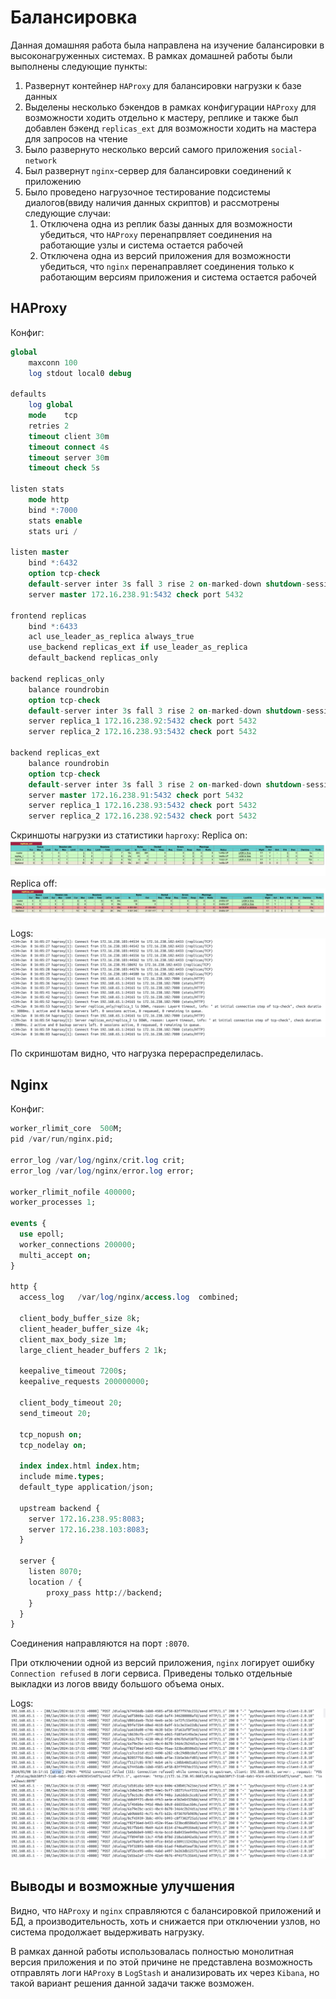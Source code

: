 # Балансировка  
Данная домашняя работа была направлена на изучение балансировки в высоконагруженных системах. В рамках домашней работы были выполнены следующие пункты:
1. Развернут контейнер `HAProxy` для балансировки нагрузки к базе данных
2. Выделены несколько бэкендов в рамках конфигурации `HAProxy` для возможности ходить отдельно к мастеру, реплике и также был добавлен бэкенд `replicas_ext` для возможности ходить на мастера для запросов на чтение
3. Было развернуто несколько версий самого приложения `social-network`
4. Был развернут `nginx`-сервер для балансировки соединений к приложению
5. Было проведено нагрузочное тестирование подсистемы диалогов(ввиду наличия данных скриптов) и рассмотрены следующие случаи:
    1. Отключена одна из реплик базы данных для возможности убедиться, что `HAProxy` перенапрвляет соединения на работающие узлы и система остается рабочей
    2. Отключена одна из версий приложения для возможности убедиться, что `nginx` перенаправляет соединения только к работающим версиям приложения и система остается рабочей

## HAProxy
Конфиг:
```sql
global
	maxconn 100
    log stdout local0 debug

defaults
	log	global
	mode	tcp
	retries 2
	timeout client 30m
	timeout connect 4s
	timeout server 30m
	timeout check 5s

listen stats
	mode http
	bind *:7000
	stats enable
	stats uri /

listen master
	bind *:6432
    option tcp-check
    default-server inter 3s fall 3 rise 2 on-marked-down shutdown-sessions
    server master 172.16.238.91:5432 check port 5432

frontend replicas
    bind *:6433
    acl use_leader_as_replica always_true
    use_backend replicas_ext if use_leader_as_replica
    default_backend replicas_only

backend replicas_only
    balance roundrobin
    option tcp-check
    default-server inter 3s fall 3 rise 2 on-marked-down shutdown-sessions
    server replica_1 172.16.238.92:5432 check port 5432
    server replica_2 172.16.238.93:5432 check port 5432

backend replicas_ext
    balance roundrobin
    option tcp-check 
    default-server inter 3s fall 3 rise 2 on-marked-down shutdown-sessions
    server master 172.16.238.91:5432 check port 5432
    server replica_1 172.16.238.93:5432 check port 5432
    server replica_2 172.16.238.92:5432 check port 5432
```

Скриншоты нагрузки из статистики `haproxy`:
Replica on:
!["Host on"](images/balancing/haproxy_host_on.png ) 
Replica off:
!["Host off"](images/balancing/haproxy_host_off.png)

Logs:
!["HAProxy logs"](images/balancing/haproxy_logs.png)

По скриншотам видно, что нагрузка перераспределилась.

## Nginx
Конфиг:
```sql
worker_rlimit_core  500M;
pid /var/run/nginx.pid;

error_log /var/log/nginx/crit.log crit;
error_log /var/log/nginx/error.log error;

worker_rlimit_nofile 400000;
worker_processes 1;

events {
  use epoll;
  worker_connections 200000;
  multi_accept on;
}

http {
  access_log   /var/log/nginx/access.log  combined;

  client_body_buffer_size 8k;
  client_header_buffer_size 4k;
  client_max_body_size 1m;
  large_client_header_buffers 2 1k;

  keepalive_timeout 7200s;
  keepalive_requests 200000000;

  client_body_timeout 20;
  send_timeout 20;

  tcp_nopush on;
  tcp_nodelay on;

  index index.html index.htm;
  include mime.types;
  default_type application/json;

  upstream backend {
    server 172.16.238.95:8083;
    server 172.16.238.103:8083;
  }

  server {
    listen 8070; 
    location / {
        proxy_pass http://backend;
    }
  }
}
```
Cоединения направляются на порт `:8070`.

При отключении одной из версий приложения, `nginx` логирует ошибку `Connection refused` в логи сервиса. Приведены только отдельные выкладки из логов ввиду большого объема оных. 

Logs:
!["Nginx logs"](images/balancing/nginx_logs.png)


## Выводы и возможные улучшения
Видно, что `HAProxy` и `nginx` справляются с балансировкой приложений и БД, а производительность, хоть и cнижается при отключении узлов, но система продолжает выдерживать нагрузку.

В рамках данной работы использовалась полностью монолитная версия приложения и по этой причине не представлена возможность отправлять логи `HAProxy` в `LogStash` и анализировать их через `Kibana`, но такой вариант решения данной задачи также возможен.